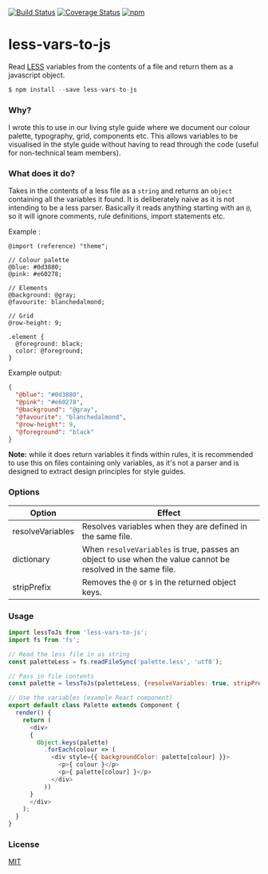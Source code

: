 [![Build Status](https://img.shields.io/travis/michaeltaranto/less-vars-to-js/master.svg?style=flat-square)](https://travis-ci.org/michaeltaranto/less-vars-to-js)
[![Coverage Status](https://img.shields.io/coveralls/michaeltaranto/less-vars-to-js.svg?style=flat-square)](https://coveralls.io/github/michaeltaranto/less-vars-to-js?branch=master)
[![npm](https://img.shields.io/npm/v/less-vars-to-js.svg?style=flat-square)](https://www.npmjs.com/package/less-vars-to-js)
# less-vars-to-js
Read [LESS](http://lesscss.org/) variables from the contents of a file and return them as a javascript object.
```js
$ npm install --save less-vars-to-js
```

### Why?
I wrote this to use in our living style guide where we document our colour palette, typography, grid, components etc. This allows variables to be visualised in the style guide without having to read through the code (useful for non-technical team members).

### What does it do?
Takes in the contents of a less file as a `string` and returns an `object` containing all the variables it found. It is deliberately naive as it is not intending to be a less parser. Basically it reads anything starting with an `@`, so it will ignore comments, rule definitions, import statements etc.

Example :
```less
@import (reference) "theme";

// Colour palette
@blue: #0d3880;
@pink: #e60278;

// Elements
@background: @gray;
@favourite: blanchedalmond;

// Grid
@row-height: 9;

.element {
  @foreground: black;
  color: @foreground;
}
```
Example output:
```json
{
  "@blue": "#0d3880",
  "@pink": "#e60278",
  "@background": "@gray",
  "@favourite": "blanchedalmond",
  "@row-height": 9,
  "@foreground": "black"
}
```
**Note:** while it does return variables it finds within rules, it is recommended to use this on files containing only variables, as it's not a parser and is designed to extract design principles for style guides.

### Options
| Option            | Effect                                                                                                       |
| ----------------- | ------------------------------------------------------------------------------------------------------------ |
| resolveVariables  | Resolves variables when they are defined in the same file.                                                   |
| dictionary        | When `resolveVariables` is true, passes an object to use when the value cannot be resolved in the same file. |
| stripPrefix       | Removes the `@` or `$` in the returned object keys.                                                          |

### Usage
```js
import lessToJs from 'less-vars-to-js';
import fs from 'fs';

// Read the less file in as string
const paletteLess = fs.readFileSync('palette.less', 'utf8');

// Pass in file contents
const palette = lessToJs(paletteLess, {resolveVariables: true, stripPrefix: true});

// Use the variables (example React component)
export default class Palette extends Component {
  render() {
    return (
      <div>
      {
        Object.keys(palette)
          .forEach(colour => (
            <div style={{ backgroundColor: palette[colour] }}>
              <p>{ colour }</p>
              <p>{ palette[colour] }</p>
            </div>
          ))
      }
      </div>
    );
  }
}
```

### License

[MIT](http://michaeltaranto.mit-license.org)
